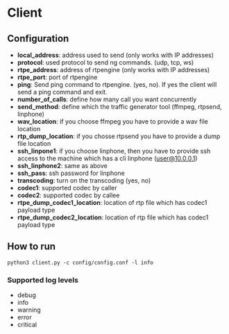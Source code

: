 # Client

## Configuration

- **local_address**: address used to send (only works with IP addresses)
- **protocol**: used protocol to send ng commands. (udp, tcp, ws)
- **rtpe_address**: address of rtpengine (only works with IP addresses)
- **rtpe_port**: port of rtpengine
- **ping**: Send ping command to rtpengine. (yes, no). If yes the client
  will send a ping command and exit. 
- **number_of_calls**: define how many call you want concurrently
- **send_method**: define which the traffic generator tool (ffmpeg, rtpsend, linphone)
- **wav_location**: if you choose ffmpeg you have to provide a wav file location
- **rtp_dump_location**: if you chosse rtpsend you have to provide a dump file location
- **ssh_linpone1**: if you choose linphone, then you have to provide ssh access to the
  machine which has a cli linphone (user@10.0.0.1)
- **ssh_linphone2**: same as above
- **ssh_pass**: ssh password for linphone
- **transcoding**: turn on the transcoding (yes, no)
- **codec1**: supported codec by caller
- **codec2**: supported codec by callee
- **rtpe_dump_codec1_location**: location of rtp file which has codec1 payload
type 
- **rtpe_dump_codec2_location**: location of rtp file which has codec1 payload
type 

## How to run

```
python3 client.py -c config/config.conf -l info
```

### Supported log levels

- debug
- info
- warning
- error
- critical